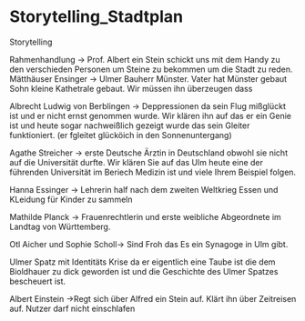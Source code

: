 # Storytelling_Stadtplan
Storytelling

Rahmenhandlung -> Prof. Albert ein Stein schickt uns mit dem Handy zu den verschieden Personen um Steine zu bekommen um die Stadt zu reden.
Mätthäuser Ensinger -> Ulmer Bauherr Münster. Vater hat Münster gebaut Sohn kleine Kathetrale gebaut. Wir müssen ihn überzeugen dass 

Albrecht Ludwig von Berblingen -> Deppressionen da sein Flug mißglückt ist und er nicht ernst genommen wurde. Wir klären ihn auf das er ein Genie ist und heute sogar nachweißlich gezeigt wurde das sein Gleiter funktioniert. (er fgleitet glücköich in den Sonnenuntergang)

Agathe Streicher -> erste Deutsche Ärztin in Deutschland obwohl sie nicht auf die Universität durfte. Wir klären Sie auf das Ulm heute eine der führenden Universität im Beriech Medizin ist und viele Ihrem Beispiel folgen.

Hanna Essinger -> Lehrerin half nach dem zweiten Weltkrieg Essen und KLeidung für Kinder zu sammeln

Mathilde Planck -> Frauenrechtlerin und erste weibliche Abgeordnete im Landtag von Württemberg. 


Otl Aicher und Sophie Scholl-> Sind Froh das Es ein Synagoge in Ulm gibt. 

Ulmer Spatz mit Identitäts Krise da er eigentlich eine Taube ist die dem Bioldhauer zu dick geworden ist und die Geschichte des Ulmer Spatzes bescheuert ist.

Albert Einstein ->Regt sich über Alfred ein Stein auf. Klärt ihn über Zeitreisen auf. Nutzer darf nicht einschlafen



